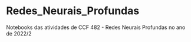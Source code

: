 # Redes_Neurais_Profundas
Notebooks das atividades de CCF 482 - Redes Neurais Profundas no ano de 2022/2
